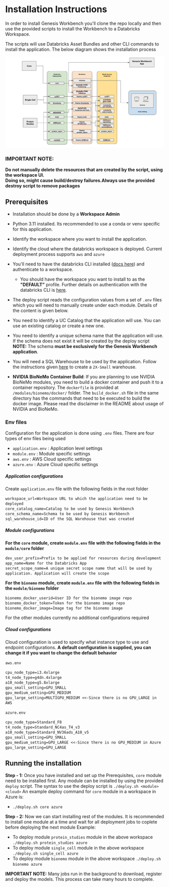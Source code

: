 # Installation Instructions

In order to install Genesis Workbench you'll clone the repo locally and then use the provided scripts to install the Workbench to a Databricks Workspace. 

The scripts will use Databricks Asset Bundles and other CLI commands to install the application. The below diagram shows the installation process
<br>

<img src="https://github.com/databricks-industry-solutions/genesis-workbench/blob/main/docs/images/deployment.png" alt="Generative AI in Life Sciences" width="700"/>

### **IMPORTANT NOTE:**
**Do not manually delete the resources that are created by the script, using the workspace UI.**
<br>
**Doing so, might cause build/destroy failures.Always use the provided destroy script to remove packages**

## Prerequisites

 - Installation should be done by a **Workspace Admin**
 - Python 3.11 installed. Its recommended to use a conda or venv specific for this application. 
 - Identify the workspace where you want to install the application.
 - Identify the cloud where the databricks workspace is deployed. Current deployment process supports `aws` and `azure`

 - You'll need to have the databricks CLI installed ([docs here](https://docs.databricks.com/aws/en/dev-tools/cli/install)) and authenticate to a workspace. 
   - You should have the workspace you want to install to as the **"DEFAULT"** profile. Further details on authentication with the databricks CLI is [here](https://docs.databricks.com/aws/en/dev-tools/cli/authentication).
 - The deploy script reads the configuration values from a set of `.env` files which you will need to manually create under each module. Details of the content is given below.
 - You need to identify a UC Catalog that the application will use. You can use an existing catalog or create a new one.
 - You need to identify a unique schema name that the application will use. If the schema does not exist it will be created by the deploy script<br> **NOTE:** The schema **must be exclusively for the Genesis Workbench application**.
 - You will need a SQL Warehouse to be used by the application. Follow the instructions given [here](https://docs.databricks.com/aws/en/compute/sql-warehouse/create) to create a `2X-Small` warehouse.
 - **NVIDIA BioNeMo Container Build**: If you are planning to use NVIDIA BioNeMo modules, you need to build a docker container and push it to a container repository. The `dockerfile` is provided at `/modules/bionemo/docker/` folder. The `build_docker.sh` file in the same directory has the commands that need to be executed to build the docker image. Please read the disclaimer in the README about usage of NVIDIA and BioNeMo.

### Env files

Configuration for the application is done using `.env` files. There are four types of env files being used
- `application.env` : Application level settings
- `module.env` : Module specific settings
- `aws.env` : AWS Cloud specific settings
- `azure.env` : Azure Cloud specific settings

##### Application configurations
Create `application.env` file with the following fields in the root folder

```
workspace_url=Workspace URL to which the application need to be deployed
core_catalog_name=Catalog to be used by Genesis Workbench
core_schema_name=Schema to be used by Genesis Workbench
sql_warehouse_id=ID of the SQL Warehouse that was created
```

##### Module configurations
**For the `core` module, create `module.env` file with the following fields in the `module/core` folder**
```
dev_user_prefix=Prefix to be applied for resources during development
app_name=Name for the Databricks App
secret_scope_name=A unique secret scope name that will be used by application. Application will create the scope
```

**For the `bionemo` module, create `module.env` file with the following fields in the `module/bionemo` folder**
```
bionemo_docker_userid=User ID for the bionemo image repo
bionemo_docker_token=Token for the bionemo image repo
bionemo_docker_image=Image tag for the bionemo image
```
For the other modules currently no additional configurations required

##### Cloud configurations
Cloud configuration is used to specify what instance type to use and endpoint configurations. **A default configuration is supplied, you can change it if you want to change the default behavior**

`aws.env`
```
cpu_node_type=i3.4xlarge
t4_node_type=g4dn.4xlarge
a10_node_type=g5.8xlarge
gpu_small_setting=GPU_SMALL
gpu_medium_setting=GPU_MEDIUM
gpu_large_setting=MULTIGPU_MEDIUM <<-Since there is no GPU_LARGE in AWS
```

`azure.env`
```
cpu_node_type=Standard_F8
t4_node_type=Standard_NC4as_T4_v3
a10_node_type=Standard_NV36ads_A10_v5
gpu_small_setting=GPU_SMALL
gpu_medium_setting=GPU_LARGE <<-Since there is no GPU_MEDIUM in Azure
gpu_large_setting=GPU_LARGE
```


## Running the installation
**Step - 1:**
Once you have installed and set up the Prerequisites, `core` module need to be installed first. 
Any module can be installed by using the provided `deploy` script. The syntax to use the deploy script is `./deploy.sh <module> <cloud>`
An example deploy command for `core` module in a workspace in Azure is:
 - `./deploy.sh core azure`

**Step - 2:** Now we can start installing rest of the modules. It is recommended to install one module at a time and wait for all deployment jobs to coplete before deploying the next module
Example:
- To deploy module `protein_studies` module in the above workspace `./deploy.sh protein_studies azure`
- To deploy module `single_cell` module in the above workspace `./deploy.sh single_cell azure`
- To deploy module `bionemo` module in the above workspace `./deploy.sh bionemo azure`


**IMPORTANT NOTE:**
Many jobs run in the background to download, register and deploy the models. This process can take many hours to complete. 


